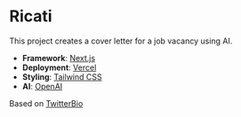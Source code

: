 # Ricati

This project creates a cover letter for a job vacancy using AI.

- **Framework**: [Next.js](https://nextjs.org/)
- **Deployment**: [Vercel](https://vercel.com)
- **Styling**: [Tailwind CSS](https://tailwindcss.com)
- **AI**: [OpenAI](https://openai.com/)

Based on [TwitterBio](https://github.com/Nutlope/twitterbio)
